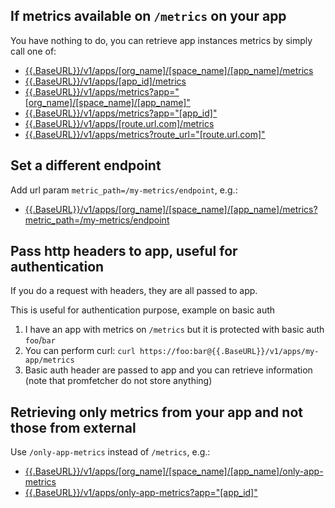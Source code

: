 ## If metrics available on `/metrics` on your app

You have nothing to do, you can retrieve app instances metrics by simply call one of:

- [{{.BaseURL}}/v1/apps/\[org_name\]/\[space_name\]/\[app_name\]/metrics]({{.BaseURL}}/v1/apps/{org_name}/{space_name}/{app_name}/metrics)
- [{{.BaseURL}}/v1/apps/\[app_id\]/metrics]({{.BaseURL}}/v1/apps/{app_id}/metrics)
- [{{.BaseURL}}/v1/apps/metrics?app="\[org_name\]/\[space_name\]/\[app_name\]"]({{.BaseURL}}/v1/apps/metrics?app="\[org_name\]/\[space_name\]/\[app_name\]")
- [{{.BaseURL}}/v1/apps/metrics?app="\[app_id\]"]({{.BaseURL}}/v1/apps/metrics?app="\[app_id\]")
- [{{.BaseURL}}/v1/apps/\[route.url.com\]/metrics]({{.BaseURL}}/v1/apps/{route.url.com}/metrics)
- [{{.BaseURL}}/v1/apps/metrics?route_url="\[route.url.com\]"]({{.BaseURL}}/v1/apps/metrics?route_url="\[route.url.com\]")

## Set a different endpoint

Add url param `metric_path=/my-metrics/endpoint`, e.g.:

- [{{.BaseURL}}/v1/apps/\[org_name\]/\[space_name\]/\[app_name\]/metrics?metric_path=/my-metrics/endpoint]({{.BaseURL}}/v1/apps/{org_name}/{space_name}/{app_name}/metrics?metric_path=/my-metrics/endpoint)

## Pass http headers to app, useful for authentication

If you do a request with headers, they are all passed to app.

This is useful for authentication purpose, example on basic auth

1. I have an app with metrics on `/metrics` but it is protected with basic auth `foo`/`bar`
2. You can perform curl: `curl https://foo:bar@{{.BaseURL}}/v1/apps/my-app/metrics`
3. Basic auth header are passed to app and you can retrieve information (note that promfetcher do not store anything)

## Retrieving only metrics from your app and not those from external

Use `/only-app-metrics` instead of `/metrics`, e.g.:

- [{{.BaseURL}}/v1/apps/\[org_name\]/\[space_name\]/\[app_name\]/only-app-metrics]({{.BaseURL}}/v1/apps/{org_name}/{space_name}/{app_name}/only-app-metrics)
- [{{.BaseURL}}/v1/apps/only-app-metrics?app="\[app_id\]"]({{.BaseURL}}/v1/apps/only-app-metrics?app="\[app_id\]")

